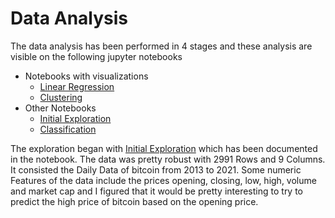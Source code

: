 # Data Analysis

The data analysis has been performed in 4 stages and these analysis are visible on the following jupyter notebooks

* Notebooks with visualizations
    * [Linear Regression](linear_regression.ipynb)
    * [Clustering](Clustering.ipynb)
* Other Notebooks
    * [Initial Exploration](initial_exploration)
    * [Classification](Classification.ipynb)
    

The exploration began with [Initial Exploration](initial_exploration) which has been documented in the notebook. The data was pretty robust with 2991 Rows and 9 Columns. It consisted the Daily Data of bitcoin from 2013 to 2021. Some numeric Features of the data include the prices opening, closing, low, high, volume and market cap and I figured that it would be pretty interesting to try to predict the high price of bitcoin based on the opening price. 